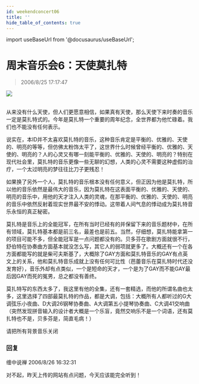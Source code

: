 ```yaml
---
id: weekendconcert06
title: ''
hide_table_of_contents: true
---
```


import useBaseUrl from '@docusaurus/useBaseUrl';

# 周末音乐会6：天使莫扎特

> 2006/8/25 17:17:47

<div style={{textAlign: 'center'}}>
<img src={useBaseUrl('/img/music/weekendconcert06/1.jpeg')} /><br/><br/>
</div>

从来没有什么天使，但人们更愿意相信，如果真有天使，那么天使下来时奏的音乐一定是莫扎特式的。今年是莫扎特一个重要的周年纪念，全世界都为他忙碌着。我们也不能没有任何表示。
 
说实在，本ID并不太喜欢莫扎特的音乐，这种音乐肯定是平衡的、优雅的、天使的、明亮的等等，但仿佛太粉饰太平了，这世界什么时候曾经平衡的、优雅的、天使的、明亮的？人的心灵又有哪一刻能平衡的、优雅的、天使的、明亮的？特别在现代社会里，莫扎特的音乐更像一些无聊的幻想，人类的心灵不需要这种虚假的治疗，一个太过明亮的梦往往比刀子更残忍！

如果换了另外一个人，莫扎特的音乐根本没有任何意义，但正因为他是莫扎特，所以他的音乐依然是最伟大的音乐，因为莫扎特在这表面平衡的、优雅的、天使的、明亮的音乐中，用他的天才注入人类的灵魂，在那平衡的、优雅的、天使的、明亮的音乐中依然反射着现实世界最不安的悸动。这带着人间气息的悸动成为莫扎特音乐永恒的真正秘密。

莫扎特是音乐上的全能冠军，在所有当时已经有的并保留下来的音乐题材中，在所有领域，莫扎特基本都是前三名，最差也是前五。当然，仔细想，莫扎特能拿第一的项目可能不多，但全能冠军是一点问题都没有的。贝多芬在歌剧方面就很不行，舒伯特在协奏曲方面基本就没怎么写，其它人的弱项就更多了。大概还有一个在各方面都能写的就是柴可夫斯基了，大概除了GAY方面和莫扎特音乐的GAY有点英文上的关系，他和莫扎特音乐成就上没有任何可比性（芭蕾音乐在莫扎特时代还没发育好），音乐外却有点类似，一个是短命的天才，一个是为了GAY而不能GAY最后因GAY而死的冤男，总之都没有善终。

莫扎特写的东西太多了，我这里有他的全集，还有一套精选，而他的所谓名曲也太多，这里选择了四部最莫扎特的作品，都是大调，包括：大概所有人都听过的G大调弦乐小夜曲、D大调26钢琴协奏曲、A大调第五小提琴协奏曲、C大调41交响曲（突然发现拼音输入的设计者大概是一个乐盲，竟然交响乐不是一个词语，还有莫扎特也不是，贝多芬是，简直毛病！）

请把所有背景音乐关闭

### 回复

<div class='blog-comment'>
<span class='blog-comment-chan'>缠中说禅</span> 2006/8/26 16:32:31<br/>

对不起，昨天上传的网站有点问题，今天应该能完全听到！
</div>